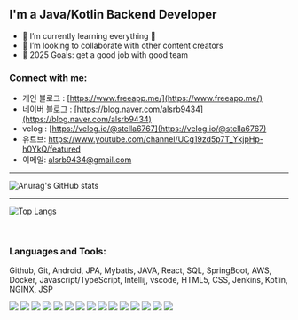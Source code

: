 
## I'm a Java/Kotlin Backend Developer

- 🌱 I’m currently learning everything 🤣
- 👯 I’m looking to collaborate with other content creators
- 🥅 2025 Goals: get a good job with good team


### Connect with me:

- 개인 블로그 : [https://www.freeapp.me/](https://www.freeapp.me/)
- 네이버 블로그 : [https://blog.naver.com/alsrb9434](https://blog.naver.com/alsrb9434)
- velog : [https://velog.io/@stella6767](https://velog.io/@stella6767)
- 유트브: https://www.youtube.com/channel/UCg19zd5p7T_YkjpHp-h0YkQ/featured
- 이메일: alsrb9434@gmail.com

---


<!-- ![Top Langs](https://github-readme-stats.vercel.app/api/top-langs/?username=geesuee&layout=compact&theme=nightowl&langs_count=10)<br> -->
<!-- ![stella6767's GitHub stats](https://github-readme-stats.vercel.app/api?username=stella6767&show_icons=true&theme=nightowl)<br>
 -->
![Anurag's GitHub stats](https://github-readme-stats.vercel.app/api?username=stella6767&count_private=true&show_icons=true&theme=nightowl) <br>


<!-- [![Solved.ac 프로필](http://mazassumnida.wtf/api/v2/generate_badge?boj=geesuee)](https://solved.ac/geesuee) -->

---

[![Top Langs](https://github-readme-stats.vercel.app/api/top-langs/?username=stella6767&layout=compact&langs_count=8)](https://github.com/anuraghazra/github-readme-stats)


<br />

### Languages and Tools:

Github, Git, Android, JPA, Mybatis, JAVA, React, SQL, SpringBoot, AWS, Docker, Javascript/TypeScript, Intellij, vscode, HTML5, CSS, Jenkins, Kotlin, NGINX, JSP

<p>
  <img src="https://img.shields.io/badge/Spring Boot-6DB33F?style=flat-square&logo=Spring Boot&logoColor=white">
  <img src="https://img.shields.io/badge/Github-F37626?style=flat-square&logo=GitHub&logoColor=white">
  <img src="https://img.shields.io/badge/Amazon AWS-005571?style=flat-square&logo=Amazon AWS&logoColor=white">
  <img src="https://img.shields.io/badge/Java-FF458E?style=flat-square&logo=Java&logoColor=white">
  <img src="https://img.shields.io/badge/Kotlin-007396?style=flat-square&logo=kotlin&logoColor=red">
  <img src="https://img.shields.io/badge/javascript-007396?style=plastic&logo=javascript&logoColor=green">
  <img src="https://img.shields.io/badge/react-007396?style=plastic&logo=react&logoColor=green">
  <img src="https://img.shields.io/badge/Oracle DB-F80000?style=flat-square&logo=oracle&logoColor=white">
  <img src="https://img.shields.io/badge/MySQL DB-4479A1?style=flat-square&logo=MySQL&logoColor=white">
  <img src="https://img.shields.io/badge/Git-F05032?style=flat-square&logo=Git&logoColor=white">
  <img src="https://img.shields.io/badge/IntelliJ IDEA-red?style=flat-square&logo=IntelliJ IDEA&logoColor=#4285F4">
  <img src="https://img.shields.io/badge/Visual Studio Code-blue?style=flat-square&logo=Visual Studio Code&logoColor=#2C3454">
  <img src="https://img.shields.io/badge/HTML5-green?style=flat-square&logo=HTML5&logoColor=#2C3454">
  <img src="https://img.shields.io/badge/CSS3-yellow?style=flat-square&logo=CSS3&logoColor=#00EA64">
  <img src="https://img.shields.io/badge/Docker-blue?style=flat-square&logo=Docker&logoColor=#6933FF">
</p>

<br />
